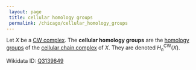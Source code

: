 ```yaml
---
 layout: page
 title: cellular homology groups
 permalink: /chicago/cellular_homology_groups
---
```

Let $X$ be a [CW complex](https://defsmath.github.io/DefsMath/CW_complex). The **cellular homology groups** are the [homology groups](https://defsmath.github.io/DefsMath/homology_group) of the [cellular chain complex](https://defsmath.github.io/DefsMath/cellular_chain_complex) of $X$. They are denoted $H_n^{\text{CW}}(X)$.

Wikidata ID: [Q3139849](https://www.wikidata.org/wiki/Q3139849)